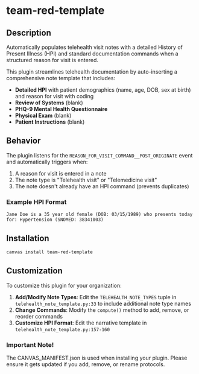 team-red-template
=================

## Description

Automatically populates telehealth visit notes with a detailed History of Present Illness (HPI) and standard documentation commands when a structured reason for visit is entered.

This plugin streamlines telehealth documentation by auto-inserting a comprehensive note template that includes:
- **Detailed HPI** with patient demographics (name, age, DOB, sex at birth) and reason for visit with coding
- **Review of Systems** (blank)
- **PHQ-9 Mental Health Questionnaire**
- **Physical Exam** (blank)
- **Patient Instructions** (blank)

## Behavior

The plugin listens for the `REASON_FOR_VISIT_COMMAND__POST_ORIGINATE` event and automatically triggers when:
1. A reason for visit is entered in a note
2. The note type is "Telehealth visit" or "Telemedicine visit"
3. The note doesn't already have an HPI command (prevents duplicates)

### Example HPI Format

```
Jane Doe is a 35 year old female (DOB: 03/15/1989) who presents today for: Hypertension (SNOMED: 38341003)
```

## Installation

```bash
canvas install team-red-template
```

## Customization

To customize this plugin for your organization:

1. **Add/Modify Note Types**: Edit the `TELEHEALTH_NOTE_TYPES` tuple in `telehealth_note_template.py:33` to include additional note type names
2. **Change Commands**: Modify the `compute()` method to add, remove, or reorder commands
3. **Customize HPI Format**: Edit the narrative template in `telehealth_note_template.py:157-160`

### Important Note!

The CANVAS_MANIFEST.json is used when installing your plugin. Please ensure it
gets updated if you add, remove, or rename protocols.
